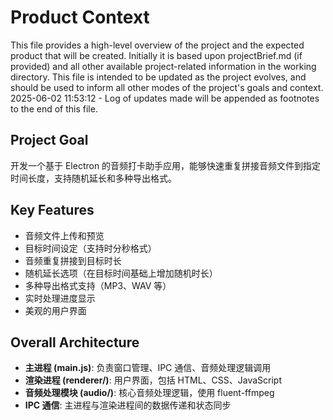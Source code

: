 # Product Context

This file provides a high-level overview of the project and the expected product that will be created. Initially it is based upon projectBrief.md (if provided) and all other available project-related information in the working directory. This file is intended to be updated as the project evolves, and should be used to inform all other modes of the project's goals and context.
2025-06-02 11:53:12 - Log of updates made will be appended as footnotes to the end of this file.

## Project Goal

开发一个基于 Electron 的音频打卡助手应用，能够快速重复拼接音频文件到指定时间长度，支持随机延长和多种导出格式。

## Key Features

- 音频文件上传和预览
- 目标时间设定（支持时分秒格式）
- 音频重复拼接到目标时长
- 随机延长选项（在目标时间基础上增加随机时长）
- 多种导出格式支持（MP3、WAV 等）
- 实时处理进度显示
- 美观的用户界面

## Overall Architecture

- **主进程 (main.js)**: 负责窗口管理、IPC 通信、音频处理逻辑调用
- **渲染进程 (renderer/)**: 用户界面，包括 HTML、CSS、JavaScript
- **音频处理模块 (audio/)**: 核心音频处理逻辑，使用 fluent-ffmpeg
- **IPC 通信**: 主进程与渲染进程间的数据传递和状态同步

